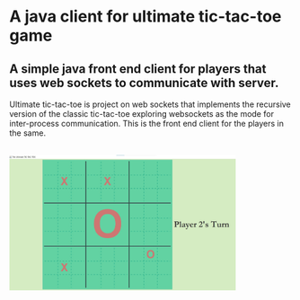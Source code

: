 # A java client for ultimate tic-tac-toe game

## A simple java front end client for players that uses web sockets to communicate with server.

Ultimate tic-tac-toe is project on web sockets that implements the recursive version of the classic tic-tac-toe exploring websockets as the mode for inter-process communication. This is the front end client for the players in the same.
<br>
<br>
<p>
<img src = 'assets/tictactoe.jpg' width = '80%'>
</p>

